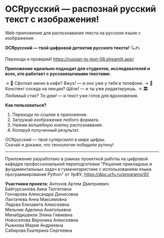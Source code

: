 # OCRрусский — распознай русский текст с изображения!

Web-приложение для распознавания текста на русском языке с изображения.

**OCRрусский — твой цифровой детектив русского текста!** 🔍✍️

Переходи и проверяй! https://russian-to-text-08.streamlit.app/ 

**Приложение идеально подходит для студентов, исследователей и всех, кто работает с русскоязычными текстами:**

→  📸 Сфоткал меню в кафе? *Вжух!* — и оно уже у тебя в телефоне. 
→  📝 Конспект соседа на лекции? *Щёлк!* — и ты уже редактируешь. 
→  🏛️ Любимый стих? *Та-дам!* — и текст уже готов для вдохновения. 

**Как пользоваться?**
1. Переходи по ссылке в приложение.
2. Загружай изображение любого формата.
3. Нажми волшебную кнопку распознавания.
4. Копируй полученный результат.
   
OCRрусский — твой суперскилл в мире цифры.  
Скачай и докажи, что технологии победили рутину!  

____________________________________________________________________________________________________________
Приложение разработано в рамках проектной работы на цифровой кафедре профессиональной переподготовки "Решение прикладных и фундаментальных задач в гуманитаристике с использованием языка программирования Python" от УрФУ, https://dpo.urfu.ru/programs/92

**Участники проекта:**
Антонов Артем Дмитриевич        
Байтурсынова Аина Талгатовна    
Гончарова Александра Денисовна  
Лахтачева Анна Максимовна       
Лядова Елизавета Алексеевна     
Мельник Аделина Анатольевна     
Менабдишвили Элина Гивиевна     
Новоселова Вероника Алексеевна  
Рыжкова Мария Андреевна         
Сабирова Екатерина Сергеевна    
